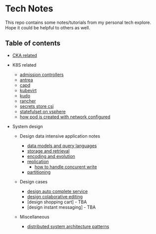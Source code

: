 # Tech Notes

This repo contains some notes/tutorials from my personal tech explore. Hope it could be helpful to others as well.

## Table of contents

- [CKA related](./cka)

- K8S related
  - [admission controllers](./k8s/explore-admission-controllers/explore-admission-controllers.md)
  - [antrea](./k8s/explore-antrea/explore-antrea.md)
  - [capd](./k8s/explore-capd/explore-capd.md)
  - [kubevirt](./k8s/explore-kubevirt/explore-kubevirt.md)
  - [kudo](./k8s/explore-kudo/explore-kudo.md)
  - [rancher](./k8s/explore-rancher/explore-rancher.md)
  - [secrets store csi](./k8s/explore-secrets-store-csi/explore-secrets-store-csi.md)
  - [statefulset on vsphere](./k8s/explore-statefulset-on-vsphere/explore-statefulset-on-vsphere.md)
  - [how pod is created with network configured](./k8s/how-pod-created-with-network-configured/readme.md)

- System design
  - Design data intensive application notes
    - [data models and query languages](./system-design/2-data-models-and-query-languages/how-tree-is-stored-in-database.md)
    - [storage and retrieval](./system-design/3-storage-and-retrieval/readme.md)
    - [encoding and evolution](./system-design/4-encoding-and-evolution/readme.md)
    - [replication](./system-design/5-replication/readme.md)
      - [how to handle concurent write](./system-design/5-replication/how-to-handle-concurrent-write.md)
    - [partitioning](./system-design/6-partitioning/readme.md)
  
  - Design cases
    - [design auto complete service](./system-design/real-cases/auto-complete-service/readme.md)
    - [design colaborative editing](./system-design/real-cases/how-collaborative-editing-work/readme.md)
    - [design shopping cart] - TBA
    - [design instant messaging] - TBA

  - Miscellaneous
    - [distributed system architecture patterns](./system-design/distributed-system-architectural-patterns/readme.md)